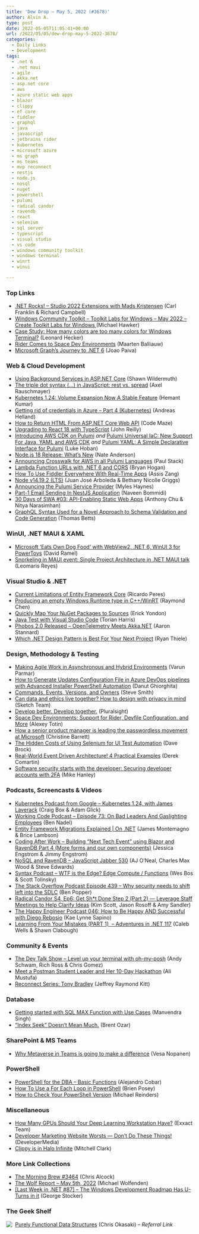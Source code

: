 ```yaml
---
title: 'Dew Drop – May 5, 2022 (#3678)'
author: Alvin A.
type: post
date: 2022-05-05T11:05:41+00:00
url: /2022/05/05/dew-drop-may-5-2022-3678/
categories:
  - Daily Links
  - Development
tags:
  - .net 6
  - .net maui
  - agile
  - akka.net
  - asp.net core
  - aws
  - azure static web apps
  - blazor
  - clippy
  - ef core
  - fiddler
  - graphql
  - java
  - javascript
  - jetbrains rider
  - kubernetes
  - microsoft azure
  - ms graph
  - ms teams
  - mvp reconnect
  - nestjs
  - node.js
  - nosql
  - nuget
  - powershell
  - pulumi
  - radical candor
  - ravendb
  - react
  - selenium
  - sql server
  - typescript
  - visual studio
  - vs code
  - windows community toolkit
  - windows terminal
  - winrt
  - winui

---
```

### <a name="top"></a>Top Links

  * <a href="http://www.dotnetrocks.com/default.aspx?ShowNum=1792" target="_blank" rel="noopener">.NET Rocks! &#8211; Studio 2022 Extensions with Mads Kristensen</a> (Carl Franklin & Richard Campbell)
  * <a href="https://github.com/CommunityToolkit/WindowsCommunityToolkit/issues/4487" target="_blank" rel="noopener">Windows Community Toolkit &#8211; Toolkit Labs for Windows &#8211; May 2022 &#8211; Create Toolkit Labs for Windows </a> (Michael Hawker)
  * <a href="https://devblogs.microsoft.com/commandline/case-study-how-many-colors-are-too-many-colors-for-windows-terminal/?WT.mc_id=DOP-MVP-4025064" target="_blank" rel="noopener">Case Study: How many colors are too many colors for Windows Terminal?</a> (Leonard Hecker)
  * <a href="https://blog.jetbrains.com/space/2022/05/04/rider-support-in-space-dev-environments/" target="_blank" rel="noopener">Rider Comes to Space Dev Environments</a> (Maarten Balliauw)
  * <a href="https://devblogs.microsoft.com/dotnet/microsoft-graph-dotnet-6-journey/?WT.mc_id=DOP-MVP-4025064" target="_blank" rel="noopener">Microsoft Graph’s Journey to .NET 6</a> (Joao Paiva)



### <a name="web"></a>Web & Cloud Development

  * <a href="https://wildermuth.com/2022/05/04/using-background-services-in-asp-net-core/" target="_blank" rel="noopener">Using Background Services in ASP.NET Core</a> (Shawn Wildermuth)
  * <a href="https://2ality.com/2022/05/rest-vs-spread.html" target="_blank" rel="noopener">The triple dot syntax (&#8230;) in JavaScript: rest vs. spread</a> (Axel Rauschmayer)
  * <a href="https://kubernetes.io/blog/2022/05/05/volume-expansion-ga/" target="_blank" rel="noopener">Kubernetes 1.24: Volume Expansion Now A Stable Feature</a> (Hemant Kumar)
  * <a href="https://techcommunity.microsoft.com/t5/azure-developer-community-blog/getting-rid-of-credentials-in-azure-part-4-kubernetes/ba-p/3307283?WT.mc_id=DOP-MVP-4025064" target="_blank" rel="noopener">Getting rid of credentials in Azure &#8211; Part 4 (Kubernetes)</a> (Andreas Helland)
  * <a href="https://code-maze.com/aspnetcore-webapi-return-html/" target="_blank" rel="noopener">How to Return HTML From ASP.NET Core Web API</a> (Code Maze)
  * <a href="https://blog.johnnyreilly.com/2022/05/01/upgrading-to-react-18-typescript" target="_blank" rel="noopener">Upgrading to React 18 with TypeScript</a> (John Reilly)
  * <a href="https://www.pulumi.com/blog/aws-cdk-on-pulumi/" target="_blank" rel="noopener">Introducing AWS CDK on Pulumi</a> _and_ <a href="https://www.pulumi.com/blog/pulumi-universal-iac/" target="_blank" rel="noopener">Pulumi Universal IaC: New Support For Java, YAML and AWS CDK</a> _and_ <a href="https://www.pulumi.com/blog/pulumi-yaml/" target="_blank" rel="noopener">Pulumi YAML: A Simple Declarative Interface for Pulumi</a> (Luke Hoban)
  * <a href="https://dev.to/appsignal/nodejs-18-release-whats-new-5dmh" target="_blank" rel="noopener">Node.js 18 Release: What&#8217;s New</a> (Nate Anderson)
  * <a href="https://www.pulumi.com/blog/crosswalk-for-aws-all-languages/" target="_blank" rel="noopener">Announcing Crosswalk for AWS in all Pulumi Languages</a> (Paul Stack)
  * <a href="https://nodogmablog.bryanhogan.net/2022/05/lambda-function-urls-with-net6-and-cors/" target="_blank" rel="noopener">Lambda Function URLs with .NET 6 and CORS</a> (Bryan Hogan)
  * <a href="https://www.telerik.com/blogs/how-to-use-fiddler-everywhere-real-time-apps" target="_blank" rel="noopener">How To Use Fiddler Everywhere With Real-Time Apps</a> (Assis Zang)
  * <a href="https://nodejs.org/en/blog/release/v14.19.2" target="_blank" rel="noopener">Node v14.19.2 (LTS)</a> (Juan José Arboleda & Bethany Nicolle Griggs)
  * <a href="https://www.pulumi.com/blog/announcing-pulumi-service-provider/" target="_blank" rel="noopener">Announcing the Pulumi Service Provider</a> (Myles Haynes)
  * <a href="https://www.learmoreseekmore.com/2022/05/part-1-email-sending-in-nestjs-app.html" target="_blank" rel="noopener">Part-1 Email Sending In NestJS Application</a> (Naveen Bommidi)
  * <a href="https://dev.to/azure/03-api-enabling-static-web-apps-25kh" target="_blank" rel="noopener">30 Days of SWA #03: API-Enabling Static Web Apps</a> (Anthony Chu & Nitya Narasimhan)
  * <a href="https://www.infoq.com/news/2022/05/graphql-schema-validation/?utm_campaign=infoq_content&utm_source=infoq&utm_medium=feed&utm_term=global" target="_blank" rel="noopener">GraphQL Syntax Used for a Novel Approach to Schema Validation and Code Generation</a> (Thomas Betts)



### <a name="silverlight"></a>WinUI, .NET MAUI & XAML

  * <a href="https://visualstudiomagazine.com/articles/2022/05/04/powertoys-update.aspx" target="_blank" rel="noopener">Microsoft &#8216;Eats Own Dog Food&#8217; with WebView2, .NET 6, WinUI 3 for PowerToys</a> (David Ramel)
  * <a href="https://askxammy.com/snorkeling-in-maui-event-single-project-architecture-in-net-maui-talk/" target="_blank" rel="noopener">Snorkeling in MAUI event: Single Project Architecture in .NET MAUI talk</a> (Leomaris Reyes)



### <a name="dotnet"></a>Visual Studio & .NET

  * <a href="https://weblogs.asp.net:443/ricardoperes/current-limitations-of-entity-framework-core?WT.mc_id=DOP-MVP-4025064" target="_blank" rel="noopener">Current Limitations of Entity Framework Core</a> (Ricardo Peres)
  * <a href="https://devblogs.microsoft.com/oldnewthing/20220504-00/?p=106569" target="_blank" rel="noopener">Producing an empty Windows Runtime type in C++/WinRT</a> (Raymond Chen)
  * <a href="https://devblogs.microsoft.com/nuget/quickly-map-your-nuget-packages-to-sources/?WT.mc_id=DOP-MVP-4025064" target="_blank" rel="noopener">Quickly Map Your NuGet Packages to Sources</a> (Erick Yondon)
  * <a href="https://techcommunity.microsoft.com/t5/testingspot-blog/java-test-with-visual-studio-code/ba-p/3302401?WT.mc_id=DOP-MVP-4025064" target="_blank" rel="noopener">Java Test with Visual Studio Code</a> (Torian Harris)
  * <a href="https://petabridge.com/blog/phobos-2.0-released/" target="_blank" rel="noopener">Phobos 2.0 Released &#8211; OpenTelemetry Meets Akka.NET</a> (Aaron Stannard)
  * <a href="https://bignerdranch.com/blog/which-net-design-pattern-is-best-for-your-next-project/" target="_blank" rel="noopener">Which .NET Design Pattern is Best For Your Next Project</a> (Ryan Thiele)



### <a name="design"></a>Design, Methodology & Testing

  * <a href="https://www.infoq.com/articles/agile-asynchronous-hybrid/?utm_campaign=infoq_content&utm_source=infoq&utm_medium=feed&utm_term=global" target="_blank" rel="noopener">Making Agile Work in Asynchronous and Hybrid Environments</a> (Varun Parmar)
  * <a href="https://www.advancedinstaller.com/generate-updates-config-file-azure-devops.html" target="_blank" rel="noopener">How to Generate Updates Configuration File in Azure DevOps pipelines with Advanced Installer PowerShell Automation</a> (Danut Ghiorghita)
  * <a href="https://ardalis.com/commands-events-versions-and-owners/" target="_blank" rel="noopener">Commands, Events, Versions, and Owners</a> (Steve Smith)
  * <a href="https://www.sketch.com/blog/2022/05/04/can-data-and-ethics-live-together/" target="_blank" rel="noopener">Can data and ethics live together? How to design with privacy in mind</a> (Sketch Team)
  * <a href="https://www.pluralsight.com/blog/software-development/develop-better-develop-together" target="_blank" rel="noopener">Develop better. Develop together.</a> (Pluralsight)
  * <a href="https://blog.jetbrains.com/space/2022/05/04/space-dev-environments-support-for-rider-devfile-configuration-and-more/" target="_blank" rel="noopener">Space Dev Environments: Support for Rider, Devfile Configuration, and More</a> (Alexey Totin)
  * <a href="https://www.microsoft.com/security/blog/2022/05/04/how-a-senior-product-manager-is-leading-the-passwordless-movement-at-microsoft/" target="_blank" rel="noopener">How a senior product manager is leading the passwordless movement at Microsoft</a> (Christine Barrett)
  * <a href="https://www.telerik.com/blogs/hidden-costs-using-selenium-ui-test-automation" target="_blank" rel="noopener">The Hidden Costs of Using Selenium for UI Test Automation</a> (Dave Brock)
  * <a href="https://codeopinion.com/real-world-event-driven-architecture-4-practical-examples/" target="_blank" rel="noopener">Real-World Event Driven Architecture! 4 Practical Examples</a> (Derek Comartin)
  * <a href="https://github.blog/2022-05-04-software-security-starts-with-the-developer-securing-developer-accounts-with-2fa/" target="_blank" rel="noopener">Software security starts with the developer: Securing developer accounts with 2FA</a> (Mike Hanley)



### <a name="podcasts"></a>Podcasts, Screencasts & Videos

  * <a href="https://kubernetespodcast.com/episode/178-kubernetes-1.24/" target="_blank" rel="noopener">Kubernetes Podcast from Google &#8211; Kubernetes 1.24, with James Laverack</a> (Craig Box & Adam Glick)
  * <a href="https://www.bennadel.com/blog/4261-working-code-podcast-episode-73-on-bad-leaders-and-gaslighting-employees.htm" target="_blank" rel="noopener">Working Code Podcast &#8211; Episode 73: On Bad Leaders And Gaslighting Employees</a> (Ben Nadel)
  * <a href="http://www.youtube.com/watch?v=fl6r-9rQjns" target="_blank" rel="noopener">Entity Framework Migrations Explained | On .NET</a> (James Montemagno & Brice Lambson)
  * <a href="http://www.youtube.com/watch?v=Vr8nGVFyXPM" target="_blank" rel="noopener">Coding After Work &#8211; Building &#8220;Next Tech Event&#8221; using Blazor and RavenDB Part 4 (More forms and our own components)</a> (Jessica Engstrom & Jimmy Engstrom)
  * <a href="https://javascriptjabber.com/nosql-and-ravendb-jsj-530" target="_blank" rel="noopener">NoSQL and RavenDB &#8211; JavaScript Jabber 530</a> (AJ O&#8217;Neal, Charles Max Wood & Steve Edwards)
  * <a href="https://syntax.fm/show/454/wtf-is-the-edge-edge-compute-functions" target="_blank" rel="noopener">Syntax Podcast &#8211; WTF is the Edge? Edge Compute / Functions</a> (Wes Bos & Scott Tolinsky)
  * <a href="https://stackoverflow.blog/2022/05/05/why-security-needs-to-shift-left-into-the-sdlc-ep-439/" target="_blank" rel="noopener">The Stack Overflow Podcast Episode 439 &#8211; Why security needs to shift left into the SDLC</a> (Ben Popper)
  * <a href="https://radical-candor.sounder.fm/episode/clarifypart2" target="_blank" rel="noopener">Radical Candor S4, Ep6: Get Sh*t Done Step 2 (Part 2) — Leverage Staff Meetings to Help Clarify Ideas</a> (Kim Scott, Jason Rosoff & Amy Sandler)
  * <a href="https://oasisofcourage.com/046-how-to-be-happy-and-successful-with-diego-rebosio/" target="_blank" rel="noopener">The Happy Engineer Podcast 046: How to Be Happy AND Successful with Diego Rebosio</a> (Kae Lynne Sapino)
  * <a href="https://adventuresindotnet.com/learning-from-your-mistakes-net-117" target="_blank" rel="noopener">Learning From Your Mistakes (PART 1)&nbsp; &#8211; Adventures in .NET 117</a> (Caleb Wells & Shawn Clabough)



### <a name="events"></a>Community & Events

  * <a href="https://www.meetup.com/The-Dev-Talk-Show/events/285708568/" target="_blank" rel="noopener">The Dev Talk Show &#8211; Level up your terminal with oh-my-posh</a> (Andy Schwam, Rich Ross & Chris Gomez)
  * <a href="https://blog.postman.com/postman-student-leader-kajal-hake-hackathon/" target="_blank" rel="noopener">Meet a Postman Student Leader and Her 10-Day Hackathon</a> (Ali Mustufa)
  * <a href="https://techcommunity.microsoft.com/t5/microsoft-mvp-award-program-blog/reconnect-series-tony-bradley/ba-p/3301731?WT.mc_id=DOP-MVP-4025064" target="_blank" rel="noopener">Reconnect Series: Tony Bradley</a> (Jeffrey Raymond Kitt)



### <a name="sql"></a>Database

  * <a href="https://www.mssqltips.com/sqlservertip/7234/sql-max-examples-use-cases/" target="_blank" rel="noopener">Getting started with SQL MAX Function with Use Cases</a> (Manvendra Singh)
  * <a href="https://www.brentozar.com/archive/2022/05/index-seek-doesnt-mean-much/" target="_blank" rel="noopener">“Index Seek” Doesn’t Mean Much.</a> (Brent Ozar)



### <a name="sp"></a>SharePoint & MS Teams

  * <a href="https://mymetaverseday.com/2022/05/04/mesh-difference/" target="_blank" rel="noopener">Why Metaverse in Teams is going to make a difference</a> (Vesa Nopanen)



### <a name="ps"></a>PowerShell

  * <a href="https://www.mssqltips.com/sqlservertip/7235/powershell-functions-sql-server-dba/" target="_blank" rel="noopener">PowerShell for the DBA &#8211; Basic Functions</a> (Alejandro Cobar)
  * <a href="https://www.itprotoday.com/powershell/how-use-each-loop-powershell" target="_blank" rel="noopener">How To Use a For Each Loop in PowerShell</a> (Brien Posey)
  * <a href="https://petri.com/how-to-check-your-powershell-version/" target="_blank" rel="noopener">How to Check Your PowerShell Version</a> (Michael Reinders)



### <a name="misc"></a>Miscellaneous

  * <a href="https://www.exxactcorp.com/blog/Deep-Learning/how-many-gpus-for-deep-learning" target="_blank" rel="noopener">How Many GPUs Should Your Deep Learning Workstation Have?</a> (Exxact Team)
  * <a href="https://developermedia.com/marketing-website-worsts/" target="_blank" rel="noopener">Developer Marketing Website Worsts — Don’t Do These Things!</a> (DeveloperMedia)
  * <a href="https://www.theverge.com/2022/5/4/23056969/clippy-halo-infinite-emblem-charm-unlockable" target="_blank" rel="noopener">Clippy is in Halo Infinite</a> (Mitchell Clark)



### <a name="links"></a>More Link Collections

  * <a href="https://blog.cwa.me.uk/2022/05/05/the-morning-brew-3464/" target="_blank" rel="noopener">The Morning Brew #3464</a> (Chris Alcock)
  * <a href="https://michael-wolfenden.github.io/2022/05/05/may-5th-2022/" target="_blank" rel="noopener">The Wolf Report &#8211; May 5th, 2022</a> (Michael Wolfenden)
  * <a href="https://georgestocker.com/2022/05/04/last-week-in-net-87-the-windows-development-roadmap-has-u-turns-in-it/" target="_blank" rel="noopener">[Last Week in .NET #87] – The Windows Development Roadmap Has U-Turns in it</a> (George Stocker)



### <a name="shelf"></a>The Geek Shelf

<a href="https://www.amazon.com/dp/0521663504/?tag=amavin-20" target="_blank" rel="noopener"><img decoding="async" align="left" style="margin: 0px 4px 0px 0px; border: 0px currentcolor; border-image: none; float: left; display: inline; background-image: none;" src="https://m.media-amazon.com/images/I/41PfifbZkFL._SS135_.jpg" border="0" /></a>&nbsp;<a href="https://www.amazon.com/dp/0521663504/?tag=amavin-20" target="_blank" rel="noopener">Purely Functional Data Structures</a> (Chris Okasaki) _&#8211; Referral Link_